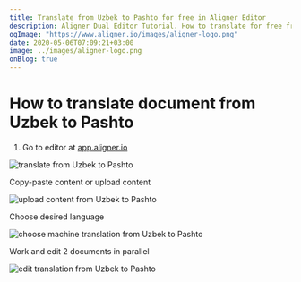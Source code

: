 ```yaml
---
title: Translate from Uzbek to Pashto for free in Aligner Editor
description: Aligner Dual Editor Tutorial. How to translate for free from Uzbek to Pashto. Aligner is multilingual document management platform. 
ogImage: "https://www.aligner.io/images/aligner-logo.png"
date: 2020-05-06T07:09:21+03:00
image: ../images/aligner-logo.png
onBlog: true
---
```


# How to translate document from Uzbek to Pashto

1. Go to editor at [app.aligner.io](https://app.aligner.io "Aligner App web page")

![translate from Uzbek to Pashto](../aligner-blank-editor.png "translate from Uzbek to Pashto")

Copy-paste content or upload content

![upload content from Uzbek to Pashto](../aligner-uploaded-document.png "upload content from Uzbek to Pashto")

Choose desired language

![choose machine translation from Uzbek to Pashto](../aligner-language-dropdown.png "choose machine translation from Uzbek to Pashto")

Work and edit 2 documents in parallel

![edit translation from Uzbek to Pashto](../aligner-double-sitded-editor.png "edit translation from Uzbek to Pashto")

